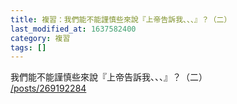```yaml
---
title: 複習：我們能不能謹慎些來說『上帝告訴我、、、』？（二）
last_modified_at: 1637582400
category: 複習
tags: []
---
```


<p>我們能不能謹慎些來說『上帝告訴我、、、』？（二）<br>
<a href="/posts/269192284" target="_blank">/posts/269192284</a></p>

<p>&nbsp;</p>

